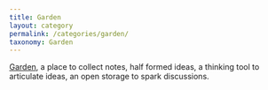 ```yaml
---
title: Garden
layout: category
permalink: /categories/garden/
taxonomy: Garden
---
```


[Garden](https://nesslabs.com/mind-garden), a place to collect notes, half formed ideas, a thinking tool to articulate ideas, an open storage to spark discussions.

